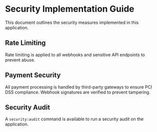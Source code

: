 # Security Implementation Guide

This document outlines the security measures implemented in this application.

## Rate Limiting

Rate limiting is applied to all webhooks and sensitive API endpoints to prevent abuse.

## Payment Security

All payment processing is handled by third-party gateways to ensure PCI DSS compliance. Webhook signatures are verified to prevent tampering.

## Security Audit

A `security:audit` command is available to run a security audit on the application.
